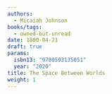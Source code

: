 ```yaml
---
authors:
  - Micaiah Johnson
books/tags:
  - owned-but-unread
date: 1800-04-21
draft: true
params:
  isbn13: "9780593135051"
  year: "2020"
title: The Space Between Worlds
weight: 1
---
```


<!--more-->
